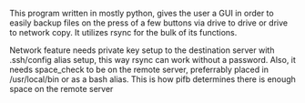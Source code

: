 This program written in mostly python, gives the user a GUI in order to easily backup files on the press of a few buttons via drive to drive or drive to network copy.
It utilizes rsync for the bulk of its functions.

Network feature needs private key setup to the destination server with .ssh/config alias setup, this way rsync can work without a password.
  Also, it needs space_check to be on the remote server, preferrably placed in /usr/local/bin or as a bash alias. 
  This is how pifb determines there is enough space on the remote server

